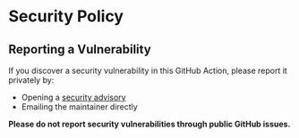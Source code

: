 # Security Policy

## Reporting a Vulnerability

If you discover a security vulnerability in this GitHub Action, please report it privately by:

- Opening a [security advisory](https://github.com/danielnsilva/classroom-grading-summary/security/advisories/new)
- Emailing the maintainer directly

**Please do not report security vulnerabilities through public GitHub issues.**

